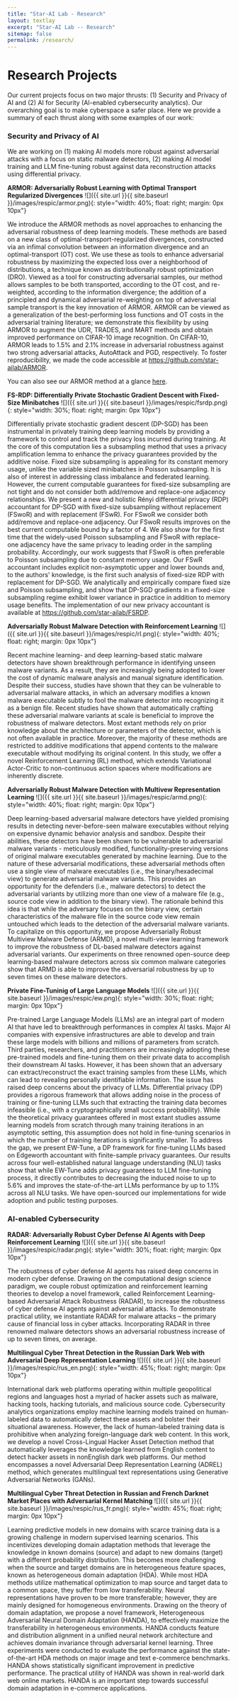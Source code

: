 ```yaml
---
title: "Star-AI Lab - Research"
layout: textlay
excerpt: "Star-AI Lab -- Research"
sitemap: false
permalink: /research/
---
```


# Research Projects

Our current projects focus on two major thrusts: (1) Security and Privacy of AI and (2) AI for Security (AI-enabled cybersecurity analytics). Our overarching goal is to make cyberspace a safer place.
Here we provide a summary of each thrust along with some examples of our work:

### Security and Privacy of AI

We are working on (1) making AI models more robust against adversarial attacks with a focus on static malware detectors, (2) making AI model training and LLM fine-tuning robust against data reconstruction attacks using differential privacy.


**ARMOR: Adversarially Robust Learning with Optimal Transport Regularized Divergences**  ![]({{ site.url }}{{ site.baseurl }}/images/respic/armor.png){: style="width: 40%; float: right; margin: 0px 10px"}

We introduce the ARMOR methods as novel approaches to enhancing the adversarial robustness of deep learning models. These methods are based on a new class of optimal-transport-regularized divergences, constructed via an infimal convolution between an information divergence and an optimal-transport (OT) cost. We use these as tools to enhance  adversarial robustness  by maximizing the expected loss over a neighborhood of distributions, a technique known as distributionally robust optimization (DRO). Viewed as a tool for constructing adversarial samples,  our method allows samples to be both transported, according to the OT cost, and re-weighted, according to the information divergence; the addition of a principled and dynamical adversarial re-weighting on top of adversarial sample transport is the key innovation of ARMOR. ARMOR can be viewed as a generalization of the best-performing loss functions and OT costs in the adversarial training literature; we demonstrate this flexibility by using ARMOR to augment the UDR, TRADES, and MART methods and obtain  improved performance on CIFAR-10 image recognition. On CIFAR-10, ARMOR leads to 1.5\% and 2.1\% increase in adversarial robustness against two strong adversarial attacks, AutoAttack and PGD, respectively. To foster reproducibility, we made the code accessible at <https://github.com/star-ailab/ARMOR>.

You can also see our ARMOR method at a glance [here](/files/Birrell_ICERM_2024_Poster-1.pdf).


**FS-RDP: Differentially Private Stochastic Gradient Descent with Fixed-Size Minibatches**  ![]({{ site.url }}{{ site.baseurl }}/images/respic/fsrdp.png){: style="width: 30%; float: right; margin: 0px 10px"}

Differentially private stochastic gradient descent (DP-SGD) has been instrumental in privately training deep learning models by providing a framework to control and track the privacy loss incurred during training. At the core of this computation lies a subsampling method that uses a privacy amplification lemma to enhance the privacy guarantees provided by the additive noise. Fixed size subsampling is appealing for its constant memory usage, unlike the variable sized minibatches in Poisson subsampling. It is also of interest in addressing class imbalance and federated learning. However, the current computable guarantees for fixed-size subsampling are not tight and do not consider both add/remove and replace-one adjacency relationships. We present a new and holistic Rényi differential privacy (RDP) accountant for DP-SGD with fixed-size subsampling without replacement (FSwoR) and with replacement (FSwR). For FSwoR we consider both add/remove and replace-one adjacency. Our FSwoR results improves on the best current computable bound by a factor of 4. We also show for the first time that the widely-used Poisson subsampling and FSwoR with replace-one adjacency have the same privacy to leading order in the sampling probability. Accordingly, our work suggests that FSwoR is often preferable to Poisson subsampling due to constant memory usage. Our FSwR accountant includes explicit non-asymptotic upper and lower bounds and, to the authors' knowledge, is the first such analysis of fixed-size RDP with replacement for DP-SGD. We analytically and empirically compare fixed size and Poisson subsampling, and show that DP-SGD gradients in a fixed-size subsampling regime exhibit lower variance in practice in addition to memory usage benefits. The implementation of our new privacy accountant is available at <https://github.com/star-ailab/FSRDP>.

**Adversarially Robust Malware Detection with Reinforcement Learning**  ![]({{ site.url }}{{ site.baseurl }}/images/respic/rl.png){: style="width: 40%; float: right; margin: 0px 10px"}

Recent machine learning- and deep learning-based static malware detectors have shown breakthrough performance in identifying unseen malware variants. As a result, they are increasingly being adopted to lower the cost of dynamic malware analysis and manual signature identification. Despite their success, studies have shown that they can be vulnerable to adversarial malware attacks, in which an adversary modifies a known malware executable subtly to fool the malware detector into recognizing it as a benign file. Recent studies have shown that automatically crafting these adversarial malware variants at scale is beneficial to improve the robustness of malware detectors. Most extant methods rely on prior knowledge about the architecture or parameters of the detector, which is not often available in practice. Moreover, the majority of these methods are restricted to additive modifications that append contents to the malware executable without modifying its original content. In this study, we offer a novel Reinforcement Learning (RL) method, which extends Variational Actor-Critic to non-continuous action spaces where modifications are inherently discrete. 

**Adversarially Robust Malware Detection with Multivew Representation Learning**  ![]({{ site.url }}{{ site.baseurl }}/images/respic/armd.png){: style="width: 40%; float: right; margin: 0px 10px"}

Deep learning-based adversarial malware detectors have yielded promising results in detecting never-before-seen malware executables without relying on expensive dynamic behavior
analysis and sandbox. Despite their abilities, these detectors have been shown to be vulnerable to adversarial malware variants - meticulously modified, functionality-preserving
versions of original malware executables generated by machine learning. Due to the nature of these adversarial modifications, these adversarial methods often use a single view of
malware executables (i.e., the binary/hexadecimal view) to generate adversarial malware variants.
This provides an opportunity for the defenders (i.e., malware detectors) to detect the adversarial variants by utilizing more than one view of a malware file
(e.g., source code view in addition to the binary view). The rationale behind this idea is that while the adversary focuses on the binary view, certain characteristics 
of the malware file in the source code view remain untouched which leads to the detection of the adversarial malware variants. To capitalize on this opportunity, 
we propose Adversarially Robust Multiview Malware Defense (ARMD), a novel multi-view learning framework to improve the robustness of DL-based malware detectors against 
adversarial variants. Our experiments on three renowned open-source deep learning-based malware detectors across six common malware categories show that ARMD is able to improve 
the adversarial robustness by up to seven times on these malware detectors.

**Private Fine-Tuninig of Large Language Models**  ![]({{ site.url }}{{ site.baseurl }}/images/respic/ew.png){: style="width: 30%; float: right; margin: 0px 10px"}

Pre-trained Large Language Models (LLMs) are an integral part of modern AI that have led to breakthrough performances in complex AI tasks. Major AI companies with expensive 
infrastructures are able to develop and train these large models with billions and millions of parameters from scratch. Third parties, researchers, and practitioners are 
increasingly adopting these pre-trained models and fine-tuning them on their private data to accomplish their downstream AI tasks. However, it has been shown that an adversary 
can extract/reconstruct the exact training samples from these LLMs, which can lead to revealing personally identifiable information. The issue has raised deep concerns about 
the privacy of LLMs. Differential privacy (DP) provides a rigorous framework that allows adding noise in the process of training or fine-tuning LLMs such that extracting 
the training data becomes infeasible (i.e., with a cryptographically small success probability). While the theoretical privacy guarantees offered in most extant studies assume 
learning models from scratch through many training iterations in an asymptotic setting, this assumption does not hold in fine-tuning scenarios in which the number of 
training iterations is significantly smaller. To address the gap, we present EW-Tune, a DP framework for fine-tuning LLMs based on Edgeworth accountant with finite-sample privacy guarantees. 
Our results across four well-established natural language understanding (NLU) tasks show that while EW-Tune adds privacy guarantees to LLM fine-tuning process, 
it directly contributes to decreasing the induced noise to up to 5.6% and improves the state-of-the-art LLMs performance by up to 1.1% across all NLU tasks. 
We have open-sourced our implementations for wide adoption and public testing purposes. 


### AI-enabled Cybersecurity

**RADAR: Adversarially Robust Cyber Defense AI Agents with Deep Reinforcement Learning** ![]({{ site.url }}{{ site.baseurl }}/images/respic/radar.png){: style="width: 30%; float: right; margin: 0px 10px"}

The robustness of cyber defense AI agents has raised deep concerns in modern cyber defense. Drawing on the computational design science paradigm, we couple robust optimization and reinforcement learning theories to develop a novel framework, called Reinforcement Learning-based Adversarial Attack Robustness (RADAR), to increase the robustness of cyber defense AI agents against adversarial attacks. To demonstrate practical utility, we instantiate RADAR for malware attacks – the primary cause of financial loss in cyber attacks. Incorporating RADAR in three renowned malware detectors shows an adversarial robustness increase of up to seven times, on average.

**Multilingual Cyber Threat Detection in the Russian Dark Web with Adversarial Deep Representation Learning** ![]({{ site.url }}{{ site.baseurl }}/images/respic/rus_en.png){: style="width: 45%; float: right; margin: 0px 10px"}

International dark web platforms operating within multiple geopolitical regions and languages host a myriad of hacker assets such as malware, hacking tools, hacking tutorials, and malicious
source code. Cybersecurity analytics organizations employ machine learning models trained on human-labeled data to automatically detect these assets and bolster their situational awareness.
However, the lack of human-labeled training data is prohibitive when analyzing foreign-language dark web content. In this work, we develop a novel Cross-Lingual Hacker Asset Detection method that
automatically leverages the knowledge learned from English content to detect hacker assets in nonEnglish dark web platforms. Our method encompasses a novel Adversarial Deep Representation
Learning (ADREL) method, which generates multilingual text representations using Generative Adversarial Networks (GANs).


**Multilingual Cyber Threat Detection in Russian and French Darknet Market Places with Adversarial Kernel Matching** ![]({{ site.url }}{{ site.baseurl }}/images/respic/rus_fr.png){: style="width: 45%; float: right; margin: 0px 10px"}

Learning predictive models in new domains with scarce training data is a growing challenge in modern supervised learning
scenarios. This incentivizes developing domain adaptation methods that leverage the knowledge in known domains (source) and adapt to
new domains (target) with a different probability distribution. This becomes more challenging when the source and target domains are in
heterogeneous feature spaces, known as heterogeneous domain adaptation (HDA). While most HDA methods utilize mathematical
optimization to map source and target data to a common space, they suffer from low transferability. Neural representations have proven to
be more transferable; however, they are mainly designed for homogeneous environments. Drawing on the theory of domain adaptation, we
propose a novel framework, Heterogeneous Adversarial Neural Domain Adaptation (HANDA), to effectively maximize the transferability in
heterogeneous environments. HANDA conducts feature and distribution alignment in a unified neural network architecture and achieves
domain invariance through adversarial kernel learning. Three experiments were conducted to evaluate the performance against the
state-of-the-art HDA methods on major image and text e-commerce benchmarks. HANDA shows statistically significant improvement in
predictive performance. The practical utility of HANDA was shown in real-world dark web online markets. HANDA is an important step
towards successful domain adaptation in e-commerce applications.



<!---
**Scanning tunneling noise spectroscopy (STNS).** We have developed a novel cryogenic MHz amplifier that allows us to measure not only the average tunneling current, but also its fluctuation! This has many applications: one can detect the fluctuations of the electronic states, peculiar tunneling processes, and shot noise. We have used this instrument to discover charge trapping in the insulating layer of the cuprates, connected to the c-axis mystery, and to measure the doubling of the charge due to Andreev processes to the superfluid in a lead sample.


**Mott physics and high-temperature superconductivity.** Questions of interest include: (i), How does the Mott state collapse upon doping and how is this related to the complex phase diagram of high-temperature superconductors? (ii), What is the strange metal phase seen in correlated electron systems? Is this an exotic long-range entangled state? What is the mechanism of dissipation in that state? (iii), Why is the transition temperature in high-temperature superconductors so high? We have worked on iridates, rhodates, and cuprates.

**Nanofabricated "Smart Tips"**.
![]({{ site.url }}{{ site.baseurl }}/images/respic/SmartTip.png){: style="width: 250px; float: left; margin: 0px  10px"}
One of the  projects back from my job-proposal is to develop nanofabricated STM tips. The idea behind these “smart tips” is to use the technologies that were developed over decades in nanofabrication and make them available for scanning probe by using a nano-device instead of the traditional STM tungsten tip. One gains the flexibility of using different functionalities that are known from the fields of nanofabrication and mesoscopic physics. We are collaborating with the group Simon Groeblacher at TU Delft to realize this concept, benefitting from their unparalleled micro/nano fabrication know how.  A prototype of a smart tip is shown to the left. See publications in Microsyst Nanoeng, Nanotechnology, and PRB.

**Josephson STM.** Josephson STM has the ability to gain insight into spatial variations of the order parameter, or superfluid density. We have managed to, for the first time, use JSTM with atomic resolution on a quantum material.
We have used atomic-resolution Josephson scanning tunneling microscopy to reveal a strongly inhomogeneous superfluid in the iron-based superconductor FeTe0.55Se0.45. The results and their implications are published in Nature.

We also detected and investigated a quite particular YSR state in the same material.

**Ultra-stable SI-STM instrument.**  ![]({{ site.url }}{{ site.baseurl }}/images/respic/STMHead.png){: style="width: 250px; float: right; margin: 0px 10px"}
For SI-STM, having the most stable STM head is key. We have used finite element simulations, good choices in material science, and craftsmanship to build the most stable STM head in the world, to our knowledge. See publication in RSI.


**Strange Metals.** The strange metal phase might be the most mysterious phase of high-temperature superconductors. Here, the electrical resistivity grows linearly with temperature T in large areas of the phase diagram, with a mean free path that diminishes to a fraction of the interatomic distance. T-linear resistivity is often associated with quantum critical points and marginal-Fermi-liquid physics. In strange metals, the mystery seems to go even further: we deal with something that looks like a quantum critical phase over an extended range of the phase diagram instead of cumulating in a point. There exists no consistent theory for strange metals, leading to more adventurous new approaches including the holographic theories that use insights from gravity to explain strange metals (a recent textbook on this was written by our colleagues at Leiden University, Schalm and Zaanen).
We are part of the 'Strange Metal consortium NL' that includes the groups of Hussey, Golden, van Heumen, Zaanen, Schalm, Stoof and Vandoren. 

**Magnetic fluctuations and electron spin resonance.**
![]({{ site.url }}{{ site.baseurl }}/images/respic/SpinFluc.png){: style="width: 70%; float: center; margin: 10px"}

**Twisted bilayer graphene and other material with super-periodicities.**
We have proposed that artificial super-periodicities can lead to improved superconductivity, both because of increased density of states and because of phase space arguments (see image from our SciPost publication below). Perhaps for different reasons, twisted bilayer graphene has been shown to superconduct! We are investigate this material with the groups of Efetov, Baumberger, and van der Molen.

![]({{ site.url }}{{ site.baseurl }}/images/respic/SciPost.png){: style="width: 70%; float: center; margin: 0px"}

### ... and more.
--->